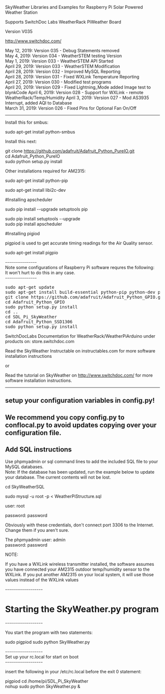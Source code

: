 SkyWeather Libraries and Examples for Raspberry Pi Solar Powered Weather Station

Supports SwitchDoc Labs WeatherRack PiWeather Board 

Version V035 

http://www.switchdoc.com/

May 12, 2019:    Version 035 - Debug Statements removed<BR>
May 4, 2019:     Version 034 - WeatherSTEM testing Version<BR>
May 1, 2019:     Version 033 - WeatherSTEM API Started<BR>
April 29, 2019:  Version 033 - WeatherSTEM Modification<BR>
April 28, 2019:  Version 032 - Improved MySQL Reporting<BR>
April 28, 2019:  Version 031 - Fixed WXLink Temperature Reporting<BR>
April 27, 2019:  Version 030 - Modified test programs<BR>
April 20, 2019:  Version 029 - Fixed Lightning_Mode added Image test to blynkCode
April 6, 2019:   Version 028 - Support for WXLink - remote WeatherRack/Temp/Humidity
April 3, 2019:   Version 027 - Mod AS3935 Interrupt, added AQI to Database<BR>
March 31, 2019:  Version 026 - Fixed Pins for Optional Fan On/Off<BR>

-----------------
Install this for smbus:

sudo apt-get install python-smbus

Install this next:


git clone https://github.com/adafruit/Adafruit_Python_PureIO.git<BR>
cd Adafruit_Python_PureIO<BR>
sudo python setup.py install<BR>

Other installations required for AM2315:

sudo apt-get install python-pip

sudo apt-get install libi2c-dev


#Installing apscheduler

sudo pip install --upgrade setuptools pip <BR>

sudo pip install setuptools --upgrade  <BR>
sudo pip install apscheduler <BR>

#Installing pigiod

pigpiod is used to get accurate timing readings for the Air Quality sensor. <BR>

sudo apt-get install pigpio


----------------<BR>
Note some configurations of Raspberry Pi software requres the following:<BR>
It won't hurt to do this in any case.<BR>
----------------<BR>
<pre>
sudo apt-get update
sudo apt-get install build-essential python-pip python-dev python-smbus git
git clone https://github.com/adafruit/Adafruit_Python_GPIO.git
cd Adafruit_Python_GPIO
sudo python setup.py install
cd ..
cd SDL_Pi_SkyWeather
cd Adafruit_Python_SSD1306
sudo python setup.py install
</pre>
SwitchDocLabs Documentation for WeatherRack/WeatherPiArduino under products on: store.switchdoc.com

Read the SkyWeather Instructable on instructables.com for more software installation instructions 

or

Read the tutorial on SkyWeather on http://www.switchdoc.com/
for more software installation instructions.

-----------
setup your configuration variables in config.py!
-----------
We recommend you copy config.py to conflocal.py to avoid updates copying over your configuration file.<BR>
--------
Add SQL instructions
----------

Use phpmyadmin or sql command lines to add the included SQL file to your MySQL databases.<BR>
Note:  If the database has been updated, run the example below to update your database.   The current contents will not be lost.

cd SkyWeatherSQL

sudo mysql -u root -p < WeatherPiStructure.sql

user:  root

password: password

Obviously with these credentials, don't connect port 3306 to the Internet.   Change them if you aren't sure.

The phpmyadmin user: admin <BR>
password:   password <BR>

NOTE:

If you have a WXLink wireless transmitter installed, the software assumes you have connected your AM2315 outdoor temp/humidity sensor to the WXLink.  If you put another AM2315 on your local system, it will use those values instead of the WXLink values

-------------------<BR>
# Starting the SkyWeather.py program
-------------------<BR>

You start the program with two statements:

sudo pigpiod
sudo python SkyWeather.py

-------------------<BR>
Set up your rc.local for start on boot<BR>
-------------------<BR>

insert the following in your /etc/rc.local before the exit 0 statement:

pigpiod
cd /home/pi/SDL_Pi_SkyWeather <BR>
nohup sudo python SkyWeather.py & <BR>



